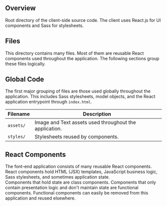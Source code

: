 ## Overview

Root directory of the client-side source code.  The client uses React.js for UI components and Sass for 
stylesheets.

## Files

This directory contains many files.  Most of them are reusable React components used throughout the application.  The 
following sections group these files logically.

## Global Code

The first major grouping of files are those used globally throughout the application.  This includes 
Sass stylesheets, model objects, and the React application entrypoint through `index.html`.

| Filename             | Description                                                                |
|----------------------|----------------------------------------------------------------------------|
| `assets/`            | Image and Text assets used throughout the application.                     |
| `styles/`            | Stylesheets reused by components.                                          |

## React Components

The font-end application consists of many reusable React components.  React components hold HTML 
(JSX) templates, JavaScript business logic, Sass stylesheets, and sometimes application state.  
Components that hold state are class components.  Components that only contain presentation logic 
and don't maintain state are functional components.  Functional components can easily be removed 
from this application and reused elsewhere.
